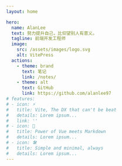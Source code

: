 ```yaml
---
layout: home

hero:
  name: AlanLee
  text: 努力提升自己，比仰望别人有意义。
  tagline: 前端开发工程师
  image:
    src: /assets/images/logo.svg
    alt: VitePress
  actions:
    - theme: brand
      text: 笔记
      link: /notes/
    - theme: alt
      text: GitHub
      link: https://github.com/alanlee97
# features:
# - icon: ⚡️
#   title: Vite, The DX that can't be beat
#   details: Lorem ipsum...
#   link: ''
# - icon: 🖖
#   title: Power of Vue meets Markdown
#   details: Lorem ipsum...
# - icon: 🛠️
#   title: Simple and minimal, always
#   details: Lorem ipsum...
---
```

